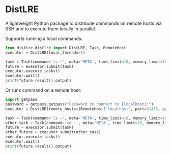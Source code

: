 # DistLRE

A lightweight Python package to distribute commands on remote hosts via SSH and to execute them locally in parallel.

Supports running a local commands:

```python
from distlre.distlre import DistLRE, Task, RemoteHost
executor = DistLRE(local_threads=1)

task = Task(command='ls ~', meta='META', time_limit=10, memory_limit=10)
future = executor.submit(task)
executor.execute_tasks()
executor.wait()
print(future.result().output)
```

Or runs command on a remote host:

```python
import getpass
password = getpass.getpass("Password to connect to [localhost]:")
executor = DistLRE(remote_hosts=[RemoteHost('localhost', port=31415, password=password)])

task = Task(command='ls ~', meta='META', time_limit=10, memory_limit=10)
other_task = Task(command='cd ~', meta='META', time_limit=10, memory_limit=10)
future = executor.submit(task)
other_future = executor.submit(other_task)
executor.execute_tasks()
executor.wait()
print(future.result().output)
```
